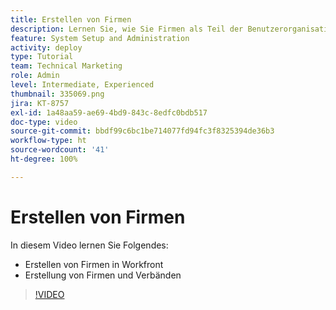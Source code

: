 ```yaml
---
title: Erstellen von Firmen
description: Lernen Sie, wie Sie Firmen als Teil der Benutzerorganisation und der Objektberechtigungsstruktur nutzen können. Erstellen Sie dann Firmen für Ihr Unternehmen.
feature: System Setup and Administration
activity: deploy
type: Tutorial
team: Technical Marketing
role: Admin
level: Intermediate, Experienced
thumbnail: 335069.png
jira: KT-8757
exl-id: 1a48aa59-ae69-4bd9-843c-8edfc0bdb517
doc-type: video
source-git-commit: bbdf99c6bc1be714077fd94fc3f8325394de36b3
workflow-type: ht
source-wordcount: '41'
ht-degree: 100%

---
```


# Erstellen von Firmen

In diesem Video lernen Sie Folgendes:

* Erstellen von Firmen in Workfront
* Erstellung von Firmen und Verbänden

>[!VIDEO](https://video.tv.adobe.com/v/3432854/?quality=12&learn=on&enablevpops=1&captions=ger)
